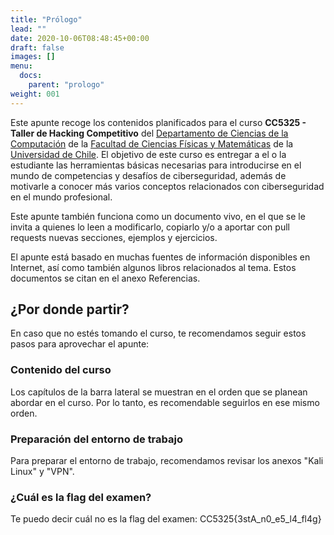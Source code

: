 ```yaml
---
title: "Prólogo"
lead: ""
date: 2020-10-06T08:48:45+00:00
draft: false
images: []
menu:
  docs:
    parent: "prologo"
weight: 001
---
```


Este apunte recoge los contenidos planificados para el curso **CC5325 - Taller de Hacking Competitivo** del [Departamento de Ciencias de la Computación](https://dcc.uchile.cl) de la [Facultad de Ciencias Físicas y Matemáticas](https://ingenieria.uchile.cl) de la [Universidad de Chile](https://uchile.cl). El objetivo de este curso es entregar a el o la estudiante las herramientas básicas necesarias para introducirse en el mundo de competencias y desafíos de ciberseguridad, además de motivarle a conocer más varios conceptos relacionados con ciberseguridad en el mundo profesional.

Este apunte también funciona como un documento vivo, en el que se le invita a quienes lo leen a modificarlo, copiarlo y/o a aportar con pull requests nuevas secciones, ejemplos y ejercicios.

El apunte está basado en muchas fuentes de información disponibles en Internet, así como también algunos libros relacionados al tema. Estos documentos se citan en el anexo Referencias.

## ¿Por donde partir?

En caso que no estés tomando el curso, te recomendamos seguir estos pasos para aprovechar el apunte:

### Contenido del curso

Los capítulos de la barra lateral se muestran en el orden que se planean abordar en el curso. Por lo tanto, es recomendable seguirlos en ese mismo orden.

### Preparación del entorno de trabajo

Para preparar el entorno de trabajo, recomendamos revisar los anexos "Kali Linux" y "VPN".

### ¿Cuál es la flag del examen?

Te puedo decir cuál no es la flag del examen: CC5325{3stA_n0_e5_l4_fl4g}

